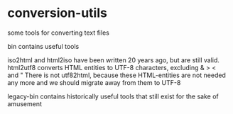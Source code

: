 # conversion-utils
some tools for converting text files

bin contains useful tools

iso2html and html2iso have been written 20 years ago, but are still valid.
html2utf8 converts HTML entities to UTF-8 characters, excluding &amp; &gt; &lt; &nbsp; and &quot;
There is not utf82html, because these HTML-entities are not needed any more and we should migrate away from them to UTF-8

legacy-bin contains historically useful tools that still exist for the sake of amusement